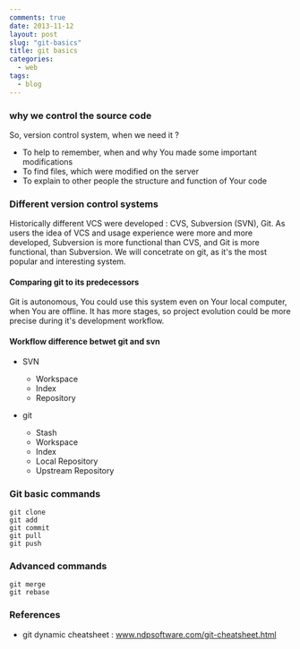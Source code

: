 ```yaml
---
comments: true
date: 2013-11-12
layout: post
slug: "git-basics"
title: git basics
categories: 
  - web
tags: 
  - blog
---
```


### why we control the source code

So, version control system, when we need it ?

- To help to remember, when and why You made some important modifications
- To find files, which were modified on the server
- To explain to other people the structure and function of Your code

### Different version control systems

Historically different VCS were developed : CVS, Subversion (SVN), Git.
As users the idea of VCS and usage experience were more and more developed, Subversion is more functional than CVS, and Git is more functional, than Subversion.
We will concetrate on git, as it's the most popular and interesting system.

#### Comparing git to its predecessors

Git is autonomous, You could use this system even on Your local computer, when You are offline.
It has more stages, so project evolution could be more precise during it's development workflow.

#### Workflow difference betwet git and svn

* SVN
  - Workspace
  - Index
  - Repository
 
* git
  - Stash
  - Workspace
  - Index
  - Local Repository
  - Upstream Repository
  
### Git basic commands

    git clone
    git add
    git commit
    git pull
    git push

### Advanced commands

    git merge
    git rebase

### References

* git dynamic cheatsheet : www.ndpsoftware.com/git-cheatsheet.html
